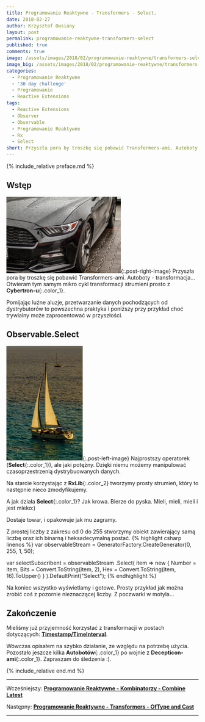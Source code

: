 ```yaml
---
title: Programowanie Reaktywne - Transformers - Select.
date: 2018-02-27
author: Krzysztof Owsiany
layout: post
permalink: programowanie-reaktywne-transformers-select
published: true
comments: true        
image: /assets/images/2018/02/programowanie-reaktywne/transformers-select/post.jpg
image_big: /assets/images/2018/02/programowanie-reaktywne/transformers-select/post-big.jpg
categories:
  - Programowanie Reaktywne
  - '30 day challenge'
  - Programowanie
  - Reactive Extensions
tags:
  - Reactive Extensions
  - Observer
  - Observable
  - Programowanie Reaktywne
  - Rx
  - Select
short: Przyszła pora by troszkę się pobawić Transformers-ami. Autoboty - transformacja... Otwieram tym samym mikro cykl transformacji strumieni prosto z Cybertron-u. Pomijając luźne aluzje, przetwarzanie danych pochodzących od dystrybutorów to...
---
```

{% include_relative preface.md %}

## Wstęp
[![Reactive Extensions - Select][post]][post-big]{:.post-right-image}
Przyszła pora by troszkę się pobawić Transformers-ami. Autoboty - transformacja...
Otwieram tym samym mikro cykl transformacji strumieni prosto z **Cybertron-u**{:.color_1}. 

Pomijając luźne aluzje, przetwarzanie danych pochodzących od dystrybutorów to powszechna praktyka i poniższy przy przykład choć trywialny może zaprocentować w przyszłości.

## Observable.Select
[![Reactive Extensions - Select][image1]][image1-big]{:.post-left-image}
Najprostszy operatorek (**Select**{:.color_1}), ale jaki potężny. Dzięki niemu możemy manipulować czasoprzestrzenią dystrybuowanych danych.

Na starcie korzystając z **RxLib**{:.color_2} tworzymy prosty strumień, który to następnie nieco zmodyfikujemy.

A jak działa **Select**{:.color_1}? Jak krowa. Bierze do pyska. Mieli, mieli, mieli i jest mleko:)

Dostaje towar, i opakowuje jak mu zagramy.

Z prostej liczby z zakresu od 0 do 255 stworzymy obiekt zawierający samą liczbę oraz ich binarną i heksadecymalną postać.
{% highlight csharp linenos %}
var observableStream = GeneratorFactory.CreateGenerator(0, 255, 1, 50);

var selectSubscribent = observableStream
  .Select(
    item => new
    {
      Number = item,
      Bits = Convert.ToString(item, 2),
      Hex = Convert.ToString(item, 16).ToUpper()
    }
  ).DefaultPrint("Select");
{% endhighlight %}

Na koniec wszystko wyświetlamy i gotowe.
Prosty przykład jak można zrobić coś z pozornie nieznaczącej liczby. Z poczwarki w motyla...

## Zakończenie
Mieliśmy już przyjemność korzystać z transformacji w postach dotyczących: **[Timestamp/TimeInterval]**.

Wówczas opisałem na szybko działanie, ze względu na potrzebę użycia. Pozostało jeszcze kilka **Autobotów**{:.color_1} po wojnie z **Decepticon-ami**{:.color_1}. Zapraszam do śledzenia :).

{% include_relative end.md %}

------
Wcześniejszy: **[Programowanie Reaktywne - Kombinatorzy - Combine Latest][previous]**

Następny: **[Programowanie Reaktywne - Transformers - OfType and Cast][next]**

------
[previous]: {{site.url}}/programowanie-reaktywne-kombinatorzy-combine-latest
[next]: {{site.url}}/programowanie-reaktywne-transformers-of-type-and-cast

[Timestamp/TimeInterval]: {{site.url}}/programowanie-reaktywne-zabawa-z-czasem-timestamp-and-timeinterval

[post]: /assets/images/2018/02/programowanie-reaktywne/transformers-select/post.jpg
[post-big]: /assets/images/2018/02/programowanie-reaktywne/transformers-select/post-big.jpg

[image1]: /assets/images/2018/02/programowanie-reaktywne/transformers-select/image1.jpg
[image1-big]: /assets/images/2018/02/programowanie-reaktywne/transformers-select/image1-big.jpg